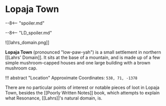 # Lopaja Town

--8<-- "spoiler.md"

--8<-- "LD_spoiler.md"

![[lahrs_domain.png]]

**Lopaja Town** (pronounced "low-paw-yah") is a small settlement in northern [[Lahrs' Domain]]. It sits at the base of a mountain, and is made up of a few simple mushroom-capped houses and one large building with a brown mushroom cap.

!!! abstract "Location"
    Approximate Coordinates: `538, 71, -1378`

There are no particular points of interest or notable pieces of loot in Lopaja Town, besides the [[Poorly Written Notes]] book, which attempts to explain what Resonance, [[Lahrs]]'s natural domain, is.
